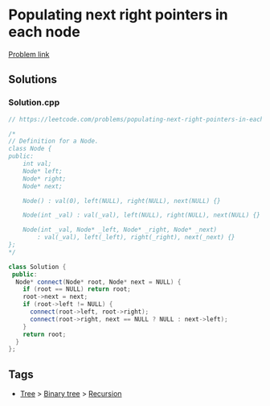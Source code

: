 # Populating next right pointers in each node

[Problem link](https://leetcode.com/problems/populating-next-right-pointers-in-each-node)

## Solutions


### Solution.cpp
```cpp
// https://leetcode.com/problems/populating-next-right-pointers-in-each-node

/*
// Definition for a Node.
class Node {
public:
    int val;
    Node* left;
    Node* right;
    Node* next;

    Node() : val(0), left(NULL), right(NULL), next(NULL) {}

    Node(int _val) : val(_val), left(NULL), right(NULL), next(NULL) {}

    Node(int _val, Node* _left, Node* _right, Node* _next)
        : val(_val), left(_left), right(_right), next(_next) {}
};
*/

class Solution {
 public:
  Node* connect(Node* root, Node* next = NULL) {
    if (root == NULL) return root;
    root->next = next;
    if (root->left != NULL) {
      connect(root->left, root->right);
      connect(root->right, next == NULL ? NULL : next->left);
    }
    return root;
  }
};
```
## Tags

* [Tree](/Collections/tree.md#tree) > [Binary tree](/Collections/tree.md#binary-tree) > [Recursion](/Collections/tree.md#recursion)
